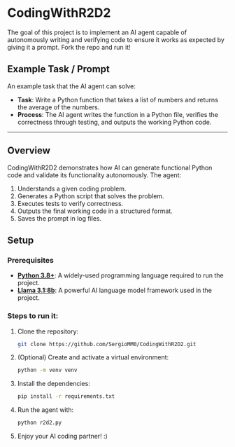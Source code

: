 # CodingWithR2D2

The goal of this project is to implement an AI agent capable of autonomously writing and verifying code to ensure it works as expected by giving it a prompt. Fork the repo and run it!

## Example Task / Prompt

An example task that the AI agent can solve:

- **Task**: Write a Python function that takes a list of numbers and returns the average of the numbers.
- **Process**: The AI agent writes the function in a Python file, verifies the correctness through testing, and outputs the working Python code.

---

## Overview

CodingWithR2D2 demonstrates how AI can generate functional Python code and validate its functionality autonomously. The agent:

1. Understands a given coding problem.
2. Generates a Python script that solves the problem.
3. Executes tests to verify correctness.
4. Outputs the final working code in a structured format.
5. Saves the prompt in log files.

## Setup

### Prerequisites

- **[Python 3.8+](https://www.python.org/downloads/)**: A widely-used programming language required to run the project.
- **[Llama 3.1:8b](https://ollama.com/)**: A powerful AI language model framework used in the project.

### Steps to run it:

1. Clone the repository:
   
   ```bash
   git clone https://github.com/SergioMM0/CodingWithR2D2.git

2. (Optional) Create and activate a virtual environment:
   
   ```bash
   python -m venv venv
3. Install the dependencies:

   ```bash
   pip install -r requirements.txt

4. Run the agent with:

   ```bash
   python r2d2.py

5. Enjoy your AI coding partner! :)
